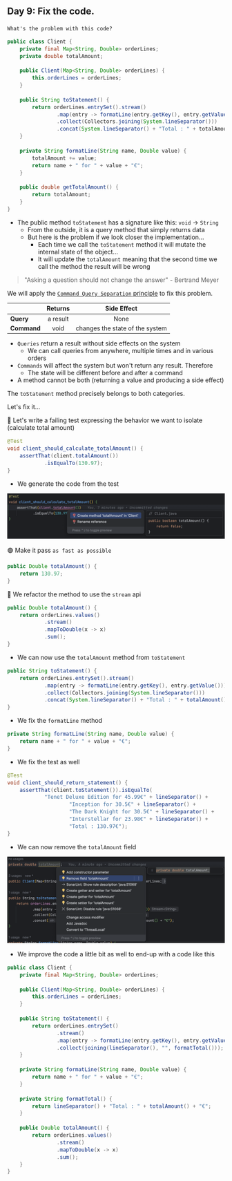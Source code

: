 ## Day 9: Fix the code.

`What's the problem with this code?`

```java
public class Client {
    private final Map<String, Double> orderLines;
    private double totalAmount;

    public Client(Map<String, Double> orderLines) {
        this.orderLines = orderLines;
    }

    public String toStatement() {
        return orderLines.entrySet().stream()
                .map(entry -> formatLine(entry.getKey(), entry.getValue()))
                .collect(Collectors.joining(System.lineSeparator()))
                .concat(System.lineSeparator() + "Total : " + totalAmount + "€");
    }

    private String formatLine(String name, Double value) {
        totalAmount += value;
        return name + " for " + value + "€";
    }

    public double getTotalAmount() {
        return totalAmount;
    }
}
```

- The public method `toStatement` has a signature like this: `void` -> `String`
  - From the outside, it is a query method that simply returns data
  - But here is the problem if we look closer the implementation... 
    - Each time we call the `toStatement` method it will mutate the internal state of the object...
    - It will update the `totalAmount` meaning that the second time we call the method the result will be wrong

> "Asking a question should not change the answer" - Bertrand Meyer

We will apply the [`Command Query Separation` principle](https://xtrem-tdd.netlify.app/Flavours/Design/command-query-separation) to fix this problem.


|             | Returns  |           Side Effect           |
|-------------|:--------:|:-------------------------------:|
| **Query**   | a result |              None               |
| **Command** |   void   | changes the state of the system |

- `Queries` return a result without side effects on the system
  - We can call queries from anywhere, multiple times and in various orders
- `Commands` will affect the system but won't return any result. Therefore
  - The state will be different before and after a command
- A method cannot be both (returning a value and producing a side effect)

The `toStatement` method precisely belongs to both categories.

Let's fix it...

🔴 Let's write a failing test expressing the behavior we want to isolate (calculate total amount)

```java
@Test
void client_should_calculate_totalAmount() {
    assertThat(client.totalAmount())
            .isEqualTo(130.97);
}
```

- We generate the code from the test

![Generate code from usage](img/generate-code.png)

🟢 Make it pass `as fast as possible`

```java
public Double totalAmount() {
    return 130.97;
}
```

🔵 We refactor the method to use the `stream` api

```java
public Double totalAmount() {
    return orderLines.values()
            .stream()
            .mapToDouble(x -> x)
            .sum();
}
```

- We can now use the `totalAmount` method from `toStatement`

```java
public String toStatement() {
    return orderLines.entrySet().stream()
            .map(entry -> formatLine(entry.getKey(), entry.getValue()))
            .collect(Collectors.joining(System.lineSeparator()))
            .concat(System.lineSeparator() + "Total : " + totalAmount() + "€");
}
```

- We fix the `formatLine` method

```java
private String formatLine(String name, Double value) {
    return name + " for " + value + "€";
}
```

- We fix the test as well

```java
@Test
void client_should_return_statement() {
    assertThat(client.toStatement()).isEqualTo(
            "Tenet Deluxe Edition for 45.99€" + lineSeparator() +
                    "Inception for 30.5€" + lineSeparator() +
                    "The Dark Knight for 30.5€" + lineSeparator() +
                    "Interstellar for 23.98€" + lineSeparator() +
                    "Total : 130.97€");
}
```

- We can now remove the `totalAmount` field

![Remove field](img/remove-field.png)

- We improve the code a little bit as well to end-up with a code like this

```java
public class Client {
    private final Map<String, Double> orderLines;

    public Client(Map<String, Double> orderLines) {
        this.orderLines = orderLines;
    }

    public String toStatement() {
        return orderLines.entrySet()
                .stream()
                .map(entry -> formatLine(entry.getKey(), entry.getValue()))
                .collect(joining(lineSeparator(), "", formatTotal()));
    }

    private String formatLine(String name, Double value) {
        return name + " for " + value + "€";
    }

    private String formatTotal() {
        return lineSeparator() + "Total : " + totalAmount() + "€";
    }

    public Double totalAmount() {
        return orderLines.values()
                .stream()
                .mapToDouble(x -> x)
                .sum();
    }
}
```